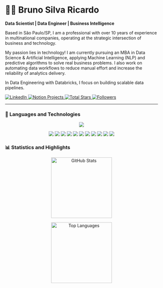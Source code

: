 # 👨‍🔬 Bruno Silva Ricardo

**Data Scientist | Data Engineer | Business Intelligence**

Based in São Paulo/SP, I am a professional with over 10 years of experience in multinational companies, operating at the strategic intersection of business and technology.

My passion lies in technology! I am currently pursuing an MBA in Data Science & Artificial Intelligence, applying Machine Learning (NLP) and predictive algorithms to solve real business problems. I also work on automating data workflows to reduce manual effort and increase the reliability of analytics delivery.

In Data Engineering with Databricks, I focus on building scalable data pipelines.


<p align="left">
    <a href="https://www.linkedin.com/in/bruno-ricardo-27a64128/">
        <img
            alt="LinkedIn"
            title="My LinkedIn Profile"
            src="https://custom-icon-badges.demolab.com/badge/LinkedIn-Perfil-blue?style=for-the-badge&logo=linkedin&logoColor=white&labelColor=0077B5"
        />
    </a>
    <a href="https://bit.ly/bruno_projects">
        <img
            alt="Notion Projects"
            title="Projects Dashboard (Notion)"
            src="https://custom-icon-badges.demolab.com/badge/Notion-Projetos-white?style=for-the-badge&logo=notion&logoColor=black&labelColor=ECECEC"
        />
    </a>
    <a href="https://github.com/brunoricardodados?tab=repositories&sort=stargazers">
        <img
            alt="Total Stars"
            title="Total GitHub Stars"
            src="https://custom-icon-badges.demolab.com/github/stars/brunoricardodados?color=55960c&style=for-the-badge&labelColor=488207&logo=star&label=Stars"
        />
    </a>
    <a href="https://github.com/brunoricardodados?tab=followers">
        <img
            alt="Followers"
            title="Follow me on GitHub"
            src="https://custom-icon-badges.demolab.com/github/followers/brunoricardodados?color=236ad3&labelColor=1155ba&style=for-the-badge&logo=github&label=Followers&logoColor=white"
        />
    </a>
</p>

---

### 🤖 Languages and Technologies

<p align="center">
    <!-- skillicons -->
    <img src="https://skillicons.dev/icons?i=python,mysql,mongodb,azure,gcp" />
</p>

<p align="center">
    <!-- badges -->
    <img src="https://img.shields.io/badge/PowerBI-yellow?style=for-the-badge&logo=powerbi&logoColor=white" />
    <img src="https://img.shields.io/badge/SAP-0FAAFF?style=for-the-badge&logo=sap&logoColor=white" />
    <img src="https://img.shields.io/badge/Tableau-E97627?style=for-the-badge&logo=tableau&logoColor=white" />
    <img src="https://img.shields.io/badge/Salesforce-00A1E0?style=for-the-badge&logo=salesforce&logoColor=white" />
    <img src="https://img.shields.io/badge/Excel-217346?style=for-the-badge&logo=microsoft-excel&logoColor=white" />
    <img src="https://img.shields.io/badge/Anaconda-44A833?style=for-the-badge&logo=anaconda&logoColor=white" />
    <img src="https://img.shields.io/badge/Colab-F9AB00?style=for-the-badge&logo=googlecolab&logoColor=white" />
    <img src="https://img.shields.io/badge/Google%20Analytics%204-FF6F00?style=for-the-badge&logo=googleanalytics&logoColor=white" />
    <img src="https://img.shields.io/badge/SQL-003B57?style=for-the-badge&logo=mysql&logoColor=white" />
    <img src="https://img.shields.io/badge/JSON-000000?style=for-the-badge&logo=json&logoColor=white" />
    <img src="https://img.shields.io/badge/Linguagem%20M-00B4AB?style=for-the-badge&logo=powerbi&logoColor=white" />

</p>


### 📊 Statistics and Highlights

<p align="center">
    <img
        alt="GitHub Stats"
        height="200"
        src="https://github-readme-stats.vercel.app/api?username=brunoricardodados&show_icons=true&theme=tokyonight&include_all_commits=true&locale=en"
    />
</p>

<p align="center">
    <img
        alt="Top Languages"
        height="200"
        src="https://github-readme-stats.vercel.app/api/top-langs/?username=brunoricardodados&hide=html,jupyter%20notebook,css&theme=tokyonight&layout=compact&custom_title=Languages&langs_count=9"
    />
</p>
